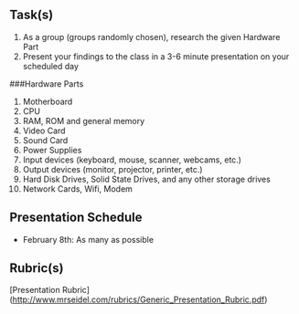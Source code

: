 Task(s)
-------
1. As a group (groups randomly chosen), research the given Hardware Part
2. Present your findings to the class in a 3-6 minute presentation on your scheduled day

###Hardware Parts
1. Motherboard
2. CPU
3. RAM, ROM and general memory
4. Video Card 
5. Sound Card 
6. Power Supplies 
7. Input devices (keyboard, mouse, scanner, webcams, etc.) 
8. Output devices (monitor, projector, printer, etc.) 
9. Hard Disk Drives, Solid State Drives, and any other storage drives 
10. Network Cards, Wifi, Modem 

Presentation Schedule
------------------

- February 8th: As many as possible

Rubric(s)
---------
[Presentation Rubric] (http://www.mrseidel.com/rubrics/Generic_Presentation_Rubric.pdf)
